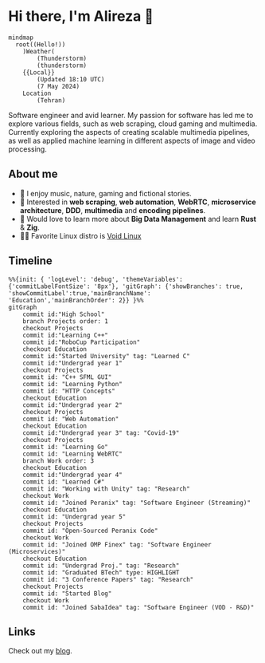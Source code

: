 Hi there, I'm Alireza :wave:
===========================
```mermaid
mindmap
  root((Hello!))
    )Weather(
        (Thunderstorm)
        (thunderstorm)
    {{Local}}
        (Updated 18:10 UTC)
        (7 May 2024)
    Location
        (Tehran)
```
 
Software engineer and avid learner. My passion for software has led me to explore various fields, such as web scraping, cloud gaming and multimedia. Currently exploring the aspects of creating scalable multimedia pipelines, as well as applied machine learning in different aspects of image and video processing.

## About me  
- 🌱 I enjoy music, nature, gaming and fictional stories.  
- 🔭 Interested in __web scraping__, __web automation__, __WebRTC__, __microservice architecture__, __DDD__, __multimedia__ and __encoding pipelines__.
- 🤔 Would love to learn more about __Big Data Management__ and learn __Rust__ & __Zig__.
- 👨‍💻 Favorite Linux distro is [Void Linux](https://voidlinux.org/)

## Timeline
```mermaid
%%{init: { 'logLevel': 'debug', 'themeVariables': {'commitLabelFontSize': '8px'}, 'gitGraph': {'showBranches': true, 'showCommitLabel':true,'mainBranchName': 'Education','mainBranchOrder': 2}} }%%
gitGraph
    commit id:"High School"
    branch Projects order: 1
    checkout Projects
    commit id:"Learning C++"
    commit id:"RoboCup Participation"
    checkout Education
    commit id:"Started University" tag: "Learned C"
    commit id:"Undergrad year 1"
    checkout Projects
    commit id: "C++ SFML GUI"
    commit id: "Learning Python"
    commit id: "HTTP Concepts"
    checkout Education
    commit id:"Undergrad year 2"
    checkout Projects
    commit id: "Web Automation"
    checkout Education
    commit id:"Undergrad year 3" tag: "Covid-19"
    checkout Projects
    commit id: "Learning Go"
    commit id: "Learning WebRTC"
    branch Work order: 3
    checkout Education
    commit id:"Undergrad year 4"
    commit id: "Learned C#"
    commit id: "Working with Unity" tag: "Research"
    checkout Work
    commit id: "Joined Peranix" tag: "Software Engineer (Streaming)"
    checkout Education
    commit id: "Undergrad year 5"
    checkout Projects
    commit id: "Open-Sourced Peranix Code"
    checkout Work
    commit id: "Joined OMP Finex" tag: "Software Engineer (Microservices)"
    checkout Education
    commit id: "Undergrad Proj." tag: "Research"
    commit id: "Graduated BTech" type: HIGHLIGHT
    commit id: "3 Conference Papers" tag: "Research"
    checkout Projects
    commit id: "Started Blog"
    checkout Work
    commit id: "Joined SabaIdea" tag: "Software Engineer (VOD - R&D)"
```

## Links

Check out my [blog](https://xosrov.github.io/blog/).
